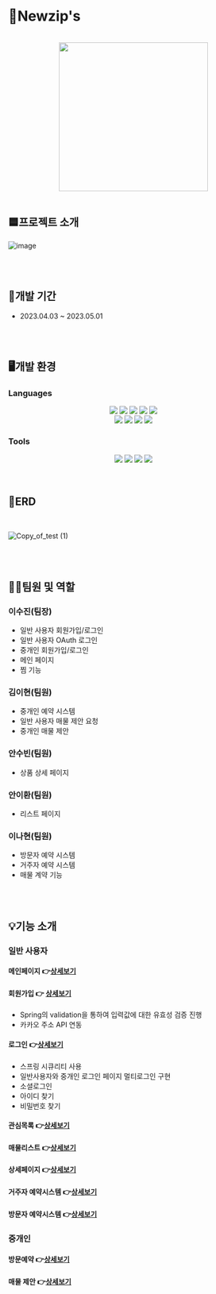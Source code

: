 # 🏡Newzip's

<br/>

<div align="center">
	<img width="300" src="https://github.com/suzlnlng/Newzips/assets/87789249/d9f40cc3-534c-459b-bf2a-5f5058573165" />
</div>

<br/>

## 🟦프로젝트 소개
![image](https://github.com/suzlnlng/Newzips/assets/87789249/80b385c2-1be0-47db-b199-373eb1daf9a8)

<br/>
<br/>

## 📅개발 기간
- 2023.04.03 ~ 2023.05.01

<br/>
<br/>

## 🖥️개발 환경

### Languages
<div align="center">
	<img src="https://img.shields.io/badge/Java-007396?style=flat&logo=Java&logoColor=white" />
  <img src="https://img.shields.io/badge/Spring Boot-6DB33F?style=flat&logo=Spring Boot&logoColor=white" />
  	<img src="https://img.shields.io/badge/Oracle-F80000?style=flat&logo=Oracle&logoColor=white" />
  <img src="https://img.shields.io/badge/JavaScript-F7DF1E?style=flat&logo=JavaScript&logoColor=white" />
<img src="https://img.shields.io/badge/jQuery-0769AD?style=flat&logo=jQuery&logoColor=white" />
</div>
<div align="center">
	<img src="https://img.shields.io/badge/HTML5-E34F26?style=flat&logo=HTML5&logoColor=white" />
	<img src="https://img.shields.io/badge/CSS3-1572B6?style=flat&logo=CSS3&logoColor=white" />
	<img src="https://img.shields.io/badge/Thymeleaf-005F0F?style=flat&logo=Thymeleaf&logoColor=white" />
  <img src="https://img.shields.io/badge/Bootstrap-7952B3?style=flat&logo=Bootstrap&logoColor=white" />
</div>

### Tools
<div align="center">
    <img src="https://img.shields.io/badge/Eclipse IDE-2C2255?style=flat&logo=Eclipse IDE&logoColor=white" />
	<img src="https://img.shields.io/badge/Apache Tomcat-F8DC75?style=flat&logo=Apache Tomcat&logoColor=white" />
  	<img src="https://img.shields.io/badge/Visual Studio Code-007ACC?style=flat&logo=Visual Studio Code&logoColor=white" />
  <img src="https://img.shields.io/badge/Github-181717?style=flat&logo=Github&logoColor=white" />
 </div>
 
 <br/>
 <br/>

## 📑ERD

<br/>

![Copy_of_test (1)](https://github.com/suzlnlng/Newzips/assets/87789249/be416e8a-da60-48c0-b43a-51227022dd03)

<br/>
<br/>

## 💁‍♀️팀원 및 역할

### 이수진(팀장)
- 일반 사용자 회원가입/로그인
- 일반 사용자 OAuth 로그인
- 중개인 회원가입/로그인
- 메인 페이지
- 찜 기능

### 김이현(팀원)
- 중개인 예약 시스템
- 일반 사용자 매물 제안 요청
- 중개인 매물 제안


### 안수빈(팀원)
- 상품 상세 페이지


### 안이환(팀원)
- 리스트 페이지


### 이나현(팀원)
- 방문자 예약 시스템
- 거주자 예약 시스템
- 매물 계약 기능

<br/>
<br/>

## 💡기능 소개
### 일반 사용자
#### 메인페이지 👉[상세보기](https://github.com/suzlnlng/Newzips/wiki/메인)

#### 회원가입 👉 [상세보기](https://github.com/suzlnlng/Newzips/wiki/회원가입)
- Spring의 validation을 통하여 입력값에 대한 유효성 검증 진행
- 카카오 주소 API 연동

#### 로그인 👉[상세보기](https://github.com/suzlnlng/Newzips/wiki/로그인)
- 스프링 시큐리티 사용
- 일반사용자와 중개인 로그인 페이지 멀티로그인 구현
- 소셜로그인
- 아이디 찾기
- 비밀번호 찾기

#### 관심목록 👉[상세보기](https://github.com/suzlnlng/Newzips/wiki/관심목록)

#### 매물리스트 👉[상세보기](https://github.com/suzlnlng/Newzips/wiki/매물리스트)

#### 상세페이지 👉[상세보기](https://github.com/suzlnlng/Newzips/wiki/상세페이지)

#### 거주자 예약시스템 👉[상세보기](https://github.com/suzlnlng/Newzips/wiki/거주자예약시스템)

#### 방문자 예약시스템 👉[상세보기](https://github.com/suzlnlng/Newzips/wiki/방문자예약시스템)


### 중개인

#### 방문예약 👉[상세보기](https://github.com/suzlnlng/Newzips/wiki/방문자예약)

#### 매물 제안 👉[상세보기](https://github.com/suzlnlng/Newzips/wiki/매물제안)


